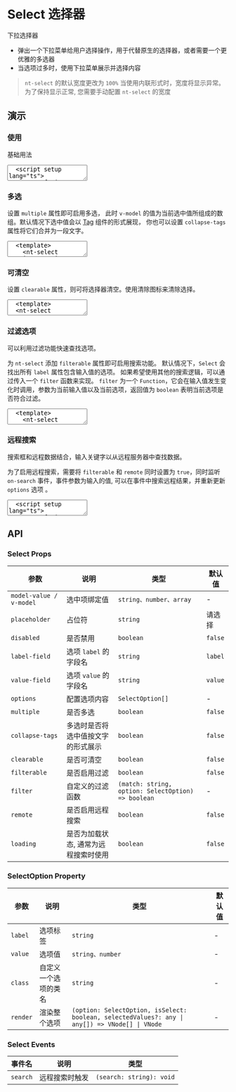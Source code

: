 # Select 选择器

下拉选择器

- 弹出一个下拉菜单给用户选择操作，用于代替原生的选择器，或者需要一个更优雅的多选器
- 当选项过多时，使用下拉菜单展示并选择内容

> `nt-select` 的默认宽度更改为 `100%` 当使用内联形式时，宽度将显示异常。为了保持显示正常, 您需要手动配置 `nt-select` 的宽度

## 演示

<script setup>
  import { Select } from "../../src";
  import { ref } from 'vue';

  const fruits = ["苹果", "香蕉", "橙子", "葡萄", "柠檬", "草莓", "樱桃", "芒果", "猕猴桃", "杨梅", "菠萝", "西瓜", "哈密瓜", "桃子", "梨", "柿子", "榴莲", "椰子", "龙眼", "荔枝"];

  const options = fruits.slice(0, 10).map((item, i) => { return { value: i, label: item } });

  const options2 = ref(options);
  const selectedValue = ref('');

  const value1 = ref([]);

  const value2 = ref([]);

  const loading = ref(false);

  function handleSearch(val) {
    loading.value = true;
    setTimeout(() => {
      if (val) {
        options2.value = fruits.filter((item) => item.includes(val)).map((item, i) => { return { value: i, label: item } })
      } else {
        options2.value = fruits.slice(0, 10).map((item, i) => { return { value: i, label: item } });
      }
      loading.value = false;
    }, 1500);
  }
</script>

### 使用

基础用法

<ClientOnly>
  <CodePreview>
  <textarea lang="vue" v-pre>
  <script setup lang="ts">
    const fruits = ["苹果", "香蕉", "橙子", "葡萄", "柠檬", "草莓", "樱桃", "芒果", "猕猴桃", "杨梅", "菠萝", "西瓜", "哈密瓜", "桃子", "梨", "柿子", "榴莲", "椰子", "龙眼", "荔枝"];
    //-
    const options = fruits.slice(0, 10).map((item, i) => { return { value: i, label: item } });
    //-
    const value = ref('');
  </script>
  <template>
    <nt-select :options="options" v-model="value" style="width:180px;"></nt-select>
  </template>
  </textarea>
  <template #preview>
    <Select :options="options" v-model="selectedValue" style="width:180px;"></Select>
  </template>
  </CodePreview>
</ClientOnly>

### 多选

设置 `multiple` 属性即可启用多选， 此时 `v-model` 的值为当前选中值所组成的数组。默认情况下选中值会以 <a href="/neatui-vue/components/tag" target="_blank">Tag</a> 组件的形式展现， 你也可以设置 `collapse-tags` 属性将它们合并为一段文字。

<ClientOnly>
  <CodePreview>
  <textarea lang="vue" v-pre>
  <template>
    <nt-select :options="options" v-model="value1" multiple style="width:180px;"></nt-select>
    <nt-select
      :options="options"
      v-model="value2"
      multiple
      style="width:180px;"
      class="ml-10"
      collapse-tags
    ></nt-select>
  </template>
  </textarea>
  <template #preview>
    <Select :options="options" v-model="value1" multiple style="width:180px;"></Select>
    <Select
      :options="options"
      v-model="value2"
      multiple
      style="width:180px;"
      class="ml-10"
      collapse-tags
    ></Select>
  </template>
  </CodePreview>
</ClientOnly>

### 可清空

设置 `clearable` 属性，则可将选择器清空。使用清除图标来清除选择。

<ClientOnly>
  <CodePreview>
  <textarea lang="vue">
  <template>
  <nt-select
    :options="options"
    v-model="selectedValue"
    style="width:180px;"
    clearable
  ></nt-select>
  </template>
  </textarea>
  <template #preview>
    <Select
      :options="options"
      v-model="selectedValue"
      style="width:180px;"
      clearable
    ></Select>
    <Select
      :options="options"
      v-model="value2"
      multiple
      style="width:180px;"
      class="ml-10"
      collapse-tags
      clearable
    ></Select>
  </template>
  </CodePreview>
</ClientOnly>

### 过滤选项

可以利用过滤功能快速查找选项。

为 `nt-select` 添加 `filterable` 属性即可启用搜索功能。 默认情况下，`Select` 会找出所有 `label` 属性包含输入值的选项。 如果希望使用其他的搜索逻辑，可以通过传入一个 `filter` 函数来实现。 `filter` 为一个 `Function`，它会在输入值发生变化时调用，参数为当前输入值以及当前选项，返回值为 `boolean` 表明当前选项是否符合过滤。

<ClientOnly>
  <CodePreview>
  <textarea lang="vue">
  <template>
    <nt-select
      :options="options"
      v-model="selectedValue"
      style="width:180px;"
      filterable
    ></nt-select>
  </template>
  </textarea>
  <template #preview>
    <Select
      :options="options"
      v-model="selectedValue"
      style="width:180px;"
      filterable
    ></Select>
    <Select
      :options="options"
      v-model="value2"
      multiple
      style="width:180px;"
      class="ml-10"
      collapse-tags
      filterable
    ></Select>
  </template>
  </CodePreview>
</ClientOnly>

### 远程搜索

搜索框和远程数据结合，输入关键字以从远程服务器中查找数据。

为了启用远程搜索，需要将 `filterable` 和 `remote` 同时设置为 `true`，同时监听 `on-search` 事件，事件参数为输入的值, 可以在事件中搜索远程结果，并重新更新 `options` 选项 。

<ClientOnly>
  <CodePreview>
  <textarea lang="vue" v-pre>
  <script setup lang="ts">
    const fruits = ["苹果", "香蕉", "橙子", "葡萄", "柠檬", "草莓", "樱桃", "芒果", "猕猴桃", "杨梅", "菠萝", "西瓜", "哈密瓜", "桃子", "梨", "柿子", "榴莲", "椰子", "龙眼", "荔枝"];
    const options = fruits.slice(0, 10).map((item, i) => { return { value: i, label: item } });
    //-
    const loading = ref(false);
    const options2 = ref(options);
    const selectedValue = ref('');
    //-
    function handleSearch(val) {
      loading.value = true;
      setTimeout(() => {
        if (val) {
          options2.value = fruits.filter((item) => item.includes(val)).map((item, i) => { return { value: i, label: item } })
        } else {
          options2.value = fruits.slice(0, 10).map((item, i) => { return { value: i, label: item } });
        }
        loading.value = false;
      }, 1500);
    }
  </script>
  <template>
    <nt-select
      :options="options2"
      v-model="selectedValue"
      style="width:180px;"
      filterable
      remote
      @search="handleSearch"
      :loading="loading"
    ></nt-select>
  </template>
  </textarea>
  <template #preview>
    <Select
      :options="options2"
      v-model="selectedValue"
      style="width:180px;"
      filterable
      remote
      @search="handleSearch"
      :loading="loading"
    ></Select>
  </template>
  </CodePreview>
</ClientOnly>

## API

### Select Props

<!-- prettier-ignore -->
| 参数 | 说明 | 类型 | 默认值 |
| --- | --- | --- | --- |
| `model-value / v-model` | 选中项绑定值 | `string、number、array` | - |
| `placeholder` | 占位符 | `string` | 请选择 |
| `disabled` | 是否禁用 | `boolean` | `false` |
| `label-field` | 选项 `label` 的字段名 | `string` | `label` |
| `value-field` | 选项 `value` 的字段名 | `string` | `value` |
| `options` | 配置选项内容 | `SelectOption[]` | - |
| `multiple` | 是否多选 | `boolean` | `false` |
| `collapse-tags` | 多选时是否将选中值按文字的形式展示 | `boolean` | `false` |
| `clearable` | 是否可清空 | `boolean` | `false` |
| `filterable` | 是否启用过滤 | `boolean` | `false` |
| `filter` | 自定义的过滤函数 | `(match: string, option: SelectOption) => boolean` | - |
| `remote` | 是否启用远程搜索 | `boolean` | `false` |
| `loading` | 是否为加载状态, 通常为远程搜索时使用 | `boolean` | `false` |

### SelectOption Property

<!-- prettier-ignore -->
| 参数 | 说明 | 类型 | 默认值 |
| --- | --- | --- | --- |
| `label` | 选项标签 | `string` | - |
| `value` | 选项值 | `string、number` | - |
| `class` | 自定义一个选项的类名 | `string` | - |
| `render` | 渲染整个选项 | `(option: SelectOption, isSelect: boolean, selectedValues?: any \| any[]) => VNode[] \| VNode` | - |

### Select Events

<!-- prettier-ignore -->
| 事件名 | 说明 | 类型 |
| --- | --- | --- |
| `search` | 远程搜索时触发 | `(search: string): void` |
